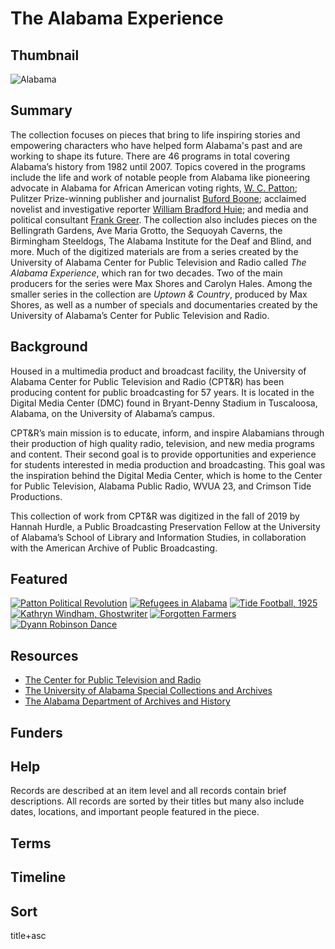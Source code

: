 # The Alabama Experience

## Thumbnail

![Alabama](https://s3.amazonaws.com/americanarchive.org/special-collections/cpb-aacip_7a9d7a8e3ef.jpg "Alabama")

## Summary

The collection focuses on pieces that bring to life inspiring stories and empowering characters who have helped form Alabama's past and are working to shape its future. There are 46 programs in total covering Alabama’s history from 1982 until 2007. Topics covered in the programs include the life and work of notable people from Alabama like pioneering advocate in Alabama for African American voting rights, [W. C. Patton](https://americanarchive.org/catalog/cpb-aacip-06419abf84d); Pulitzer Prize-winning publisher and journalist [Buford Boone](https://americanarchive.org/catalog/cpb-aacip-ed14cdaba25); acclaimed novelist and investigative reporter [William Bradford Huie](https://americanarchive.org/catalog/cpb-aacip-f69f2d96727); and media and political consultant [Frank Greer](https://americanarchive.org/catalog/cpb-aacip-43e0b2e52e7). The collection also includes pieces on the Bellingrath Gardens, Ave Maria Grotto, the Sequoyah Caverns, the Birmingham Steeldogs, The Alabama Institute for the Deaf and Blind, and more. Much of the digitized materials are from a series created by the University of Alabama Center for Public Television and Radio called <em>The Alabama Experience</em>, which ran for two decades. Two of the main producers for the series were Max Shores and Carolyn Hales. Among the smaller series in the collection are <em>Uptown & Country</em>, produced by Max Shores, as well as a number of specials and documentaries created by the University of Alabama’s Center for Public Television and Radio.

## Background

Housed in a multimedia product and broadcast facility, the University of Alabama Center for Public Television and Radio (CPT&R) has been producing content for public broadcasting for 57 years. It is located in the Digital Media Center (DMC) found in Bryant-Denny Stadium in Tuscaloosa, Alabama, on the University of Alabama’s campus. 

CPT&R’s main mission is to educate, inform, and inspire Alabamians through their production of high quality radio, television, and new media programs and content. Their second goal is to provide opportunities and experience for students interested in media production and broadcasting. This goal was the inspiration behind the Digital Media Center, which is home to the Center for Public Television, Alabama Public Radio, WVUA 23, and Crimson Tide Productions. 

This collection of work from CPT&R was digitized in the fall of 2019 by Hannah Hurdle, a Public Broadcasting Preservation Fellow at the University of Alabama’s School of Library and Information Studies, in collaboration with the American Archive of Public Broadcasting. 

## Featured

[![Patton Political Revolution](https://s3.amazonaws.com/americanarchive.org/special-collections/cpb-aacip_06419abf84d.jpg)](/catalog/cpb-aacip-06419abf84d)
[![Refugees in Alabama](https://s3.amazonaws.com/americanarchive.org/special-collections/cpb-aacip_0cf69f1e0ad1.jpg)](/catalog/cpb-aacip-0cf69f1e0ad)
[![Tide Football, 1925](https://s3.amazonaws.com/americanarchive.org/special-collections/cpb-aacip_0dc4001c0cd.jpg)](/catalog/cpb-aacip-0dc4001c0cd)
[![Kathryn Windham, Ghostwriter](https://s3.amazonaws.com/americanarchive.org/special-collections/cpb-aacip_4239a016a3c.jpg)](/catalog/cpb-aacip-4239a016a3c)
[![Forgotten Farmers](https://s3.amazonaws.com/americanarchive.org/special-collections/cpb-aacip_93d0bf40df6.jpg)](/catalog/cpb-aacip-93d0bf40df6)
[![Dyann Robinson Dance](https://s3.amazonaws.com/americanarchive.org/special-collections/cpb-aacip_84b8066dcf3.jpg)](/catalog/cpb-aacip-84b8066dcf3)

## Resources

- [The Center for Public Television and Radio](http://www.cptr.org/2016/6/6/k9t4ja7kc178vtdctf7b30vlnt4j4y)
- [The University of Alabama Special Collections and Archives](https://www.lib.ua.edu/libraries/hoole/)
- [The Alabama Department of Archives and History](https://archives.alabama.gov)

## Funders
 
## Help

Records are described at an item level and all records contain brief descriptions. All records are sorted by their titles but many also include dates, locations, and important people featured in the piece. 

## Terms 

## Timeline

## Sort

title+asc

 

